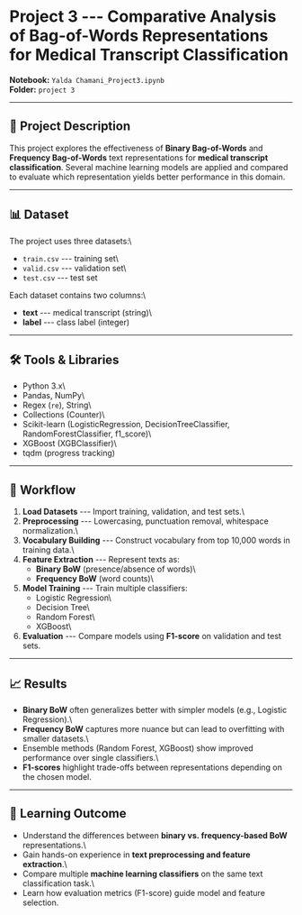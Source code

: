 # Project 3 --- Comparative Analysis of Bag-of-Words Representations for Medical Transcript Classification

**Notebook:** `Yalda Chamani_Project3.ipynb`\
**Folder:** `project 3`

------------------------------------------------------------------------

## 📌 Project Description

This project explores the effectiveness of **Binary Bag-of-Words** and
**Frequency Bag-of-Words** text representations for **medical transcript
classification**. Several machine learning models are applied and
compared to evaluate which representation yields better performance in
this domain.

------------------------------------------------------------------------

## 📊 Dataset

The project uses three datasets:\
- `train.csv` --- training set\
- `valid.csv` --- validation set\
- `test.csv` --- test set

Each dataset contains two columns:\
- **text** --- medical transcript (string)\
- **label** --- class label (integer)

------------------------------------------------------------------------

## 🛠️ Tools & Libraries

-   Python 3.x\
-   Pandas, NumPy\
-   Regex (`re`), String\
-   Collections (Counter)\
-   Scikit-learn (LogisticRegression, DecisionTreeClassifier,
    RandomForestClassifier, f1_score)\
-   XGBoost (XGBClassifier)\
-   tqdm (progress tracking)

------------------------------------------------------------------------

## 🚀 Workflow

1.  **Load Datasets** --- Import training, validation, and test sets.\
2.  **Preprocessing** --- Lowercasing, punctuation removal, whitespace
    normalization.\
3.  **Vocabulary Building** --- Construct vocabulary from top 10,000
    words in training data.\
4.  **Feature Extraction** --- Represent texts as:
    -   **Binary BoW** (presence/absence of words)\
    -   **Frequency BoW** (word counts)\
5.  **Model Training** --- Train multiple classifiers:
    -   Logistic Regression\
    -   Decision Tree\
    -   Random Forest\
    -   XGBoost\
6.  **Evaluation** --- Compare models using **F1-score** on validation
    and test sets.

------------------------------------------------------------------------

## 📈 Results

-   **Binary BoW** often generalizes better with simpler models (e.g.,
    Logistic Regression).\
-   **Frequency BoW** captures more nuance but can lead to overfitting
    with smaller datasets.\
-   Ensemble methods (Random Forest, XGBoost) show improved performance
    over single classifiers.\
-   **F1-scores** highlight trade-offs between representations depending
    on the chosen model.

------------------------------------------------------------------------

## 🎯 Learning Outcome

-   Understand the differences between **binary vs. frequency-based
    BoW** representations.\
-   Gain hands-on experience in **text preprocessing and feature
    extraction**.\
-   Compare multiple **machine learning classifiers** on the same text
    classification task.\
-   Learn how evaluation metrics (F1-score) guide model and feature
    selection.
